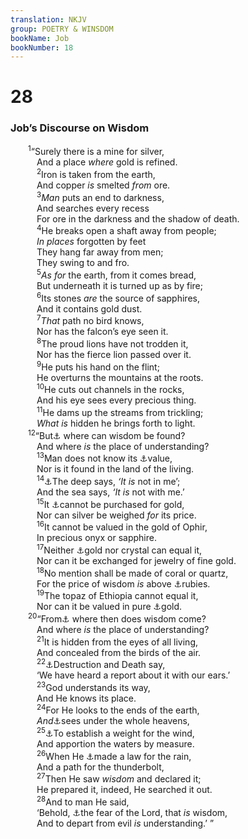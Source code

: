```yaml
---
translation: NKJV
group: POETRY & WINSDOM
bookName: Job 
bookNumber: 18
---
```


<div class="title"><h1>28</h1><h3>Job’s Discourse on Wisdom</h3></div>
<span class="verse giop_28_1">  <sup>1</sup>“Surely there is a mine for silver,<br/>   And a place <i>where</i> gold is refined.<br/></span>
<span class="verse giop_28_2">   <sup>2</sup>Iron is taken from the earth,<br/>   And copper <i>is</i> smelted <i>from</i> ore.<br/></span>
<span class="verse giop_28_3">   <sup>3</sup><i>Man</i> puts an end to darkness,<br/>   And searches every recess<br/>   For ore in the darkness and the shadow of death.<br/></span>
<span class="verse giop_28_4">   <sup>4</sup>He breaks open a shaft away from people;<br/>   <i>In</i> <i>places</i> forgotten by feet<br/>   They hang far away from men;<br/>   They swing to and fro.<br/></span>
<span class="verse giop_28_5">   <sup>5</sup><i>As</i> <i>for</i> the earth, from it comes bread,<br/>   But underneath it is turned up as by fire;<br/></span>
<span class="verse giop_28_6">   <sup>6</sup>Its stones <i>are</i> the source of sapphires,<br/>   And it contains gold dust.<br/></span>
<span class="verse giop_28_7">   <sup>7</sup><i>That</i> path no bird knows,<br/>   Nor has the falcon’s eye seen it.<br/></span>
<span class="verse giop_28_8">   <sup>8</sup>The proud lions have not trodden it,<br/>   Nor has the fierce lion passed over it.<br/></span>
<span class="verse giop_28_9">   <sup>9</sup>He puts his hand on the flint;<br/>   He overturns the mountains at the roots.<br/></span>
<span class="verse giop_28_10">   <sup>10</sup>He cuts out channels in the rocks,<br/>   And his eye sees every precious thing.<br/></span>
<span class="verse giop_28_11">   <sup>11</sup>He dams up the streams from trickling;<br/>   <i>What</i> <i>is</i> hidden he brings forth to light.<br/></span>
<span class="verse giop_28_12">  <sup>12</sup>“But<a data-toggle="tooltip" data-placement="bottom" title="Eccl. 7:24">⚓</a> where can wisdom be found?<br/>   And where <i>is</i> the place of understanding?<br/></span>
<span class="verse giop_28_13">   <sup>13</sup>Man does not know its <a data-toggle="tooltip" data-placement="bottom" title="Prov. 3:15">⚓</a>value,<br/>   Nor is it found in the land of the living.<br/></span>
<span class="verse giop_28_14">   <sup>14</sup><a data-toggle="tooltip" data-placement="bottom" title="Job 28:22">⚓</a>The deep says, <i>‘It is</i> not in me’;<br/>   And the sea says, <i>‘It is</i> not with me.’<br/></span>
<span class="verse giop_28_15">   <sup>15</sup>It <a data-toggle="tooltip" data-placement="bottom" title="Prov. 3:13–15; 8:10, 11, 19">⚓</a>cannot be purchased for gold,<br/>   Nor can silver be weighed <i>for</i> its price.<br/></span>
<span class="verse giop_28_16">   <sup>16</sup>It cannot be valued in the gold of Ophir,<br/>   In precious onyx or sapphire.<br/></span>
<span class="verse giop_28_17">   <sup>17</sup>Neither <a data-toggle="tooltip" data-placement="bottom" title="Prov. 8:10; 16:16">⚓</a>gold nor crystal can equal it,<br/>   Nor can it be exchanged for jewelry of fine gold.<br/></span>
<span class="verse giop_28_18">   <sup>18</sup>No mention shall be made of coral or quartz,<br/>   For the price of wisdom <i>is</i> above <a data-toggle="tooltip" data-placement="bottom" title="Prov. 3:15; 8:11">⚓</a>rubies.<br/></span>
<span class="verse giop_28_19">   <sup>19</sup>The topaz of Ethiopia cannot equal it,<br/>   Nor can it be valued in pure <a data-toggle="tooltip" data-placement="bottom" title="Prov. 8:19">⚓</a>gold.<br/></span>
<span class="verse giop_28_20">  <sup>20</sup>“From<a data-toggle="tooltip" data-placement="bottom" title="Job 28:12; (Ps. 111:10; Prov. 1:7; 9:10)">⚓</a> where then does wisdom come?<br/>   And where <i>is</i> the place of understanding?<br/></span>
<span class="verse giop_28_21">   <sup>21</sup>It is hidden from the eyes of all living,<br/>   And concealed from the birds of the air.<br/></span>
<span class="verse giop_28_22">   <sup>22</sup><a data-toggle="tooltip" data-placement="bottom" title="Job 28:14">⚓</a>Destruction and Death say,<br/>   ‘We have heard a report about it with our ears.’<br/></span>
<span class="verse giop_28_23">   <sup>23</sup>God understands its way,<br/>   And He knows its place.<br/></span>
<span class="verse giop_28_24">   <sup>24</sup>For He looks to the ends of the earth,<br/>   <i>And</i><a data-toggle="tooltip" data-placement="bottom" title="(Ps. 11:4; 33:13, 14; 66:7; Prov. 15:3)">⚓</a>sees under the whole heavens,<br/></span>
<span class="verse giop_28_25">   <sup>25</sup><a data-toggle="tooltip" data-placement="bottom" title="Ps. 135:7">⚓</a>To establish a weight for the wind,<br/>   And apportion the waters by measure.<br/></span>
<span class="verse giop_28_26">   <sup>26</sup>When He <a data-toggle="tooltip" data-placement="bottom" title="Job 37:3; 38:25">⚓</a>made a law for the rain,<br/>   And a path for the thunderbolt,<br/></span>
<span class="verse giop_28_27">   <sup>27</sup>Then He saw <i>wisdom</i> and declared it;<br/>   He prepared it, indeed, He searched it out.<br/></span>
<span class="verse giop_28_28">   <sup>28</sup>And to man He said,<br/>   ‘Behold, <a data-toggle="tooltip" data-placement="bottom" title="(Deut. 4:6; Ps. 111:10; Prov. 1:7; 9:10; Eccl. 12:13)">⚓</a>the fear of the Lord, that <i>is</i> wisdom,<br/>   And to depart from evil <i>is</i> understanding.’ ”<br/></span>
